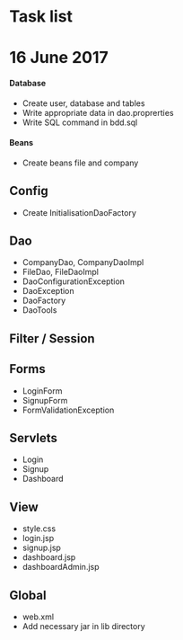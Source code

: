 Task list
=========

# 16 June 2017
#### Database
- Create user, database and tables
- Write appropriate data in dao.proprerties
- Write SQL command in bdd.sql

#### Beans
- Create beans file and company

## Config
- Create InitialisationDaoFactory

## Dao
- CompanyDao, CompanyDaoImpl
- FileDao, FileDaoImpl
- DaoConfigurationException
- DaoException
- DaoFactory
- DaoTools

## Filter / Session

## Forms

- LoginForm
- SignupForm
- FormValidationException

## Servlets

- Login
- Signup
- Dashboard

## View

- style.css
- login.jsp
- signup.jsp
- dashboard.jsp
- dashboardAdmin.jsp

## Global

- web.xml
- Add necessary jar in lib directory